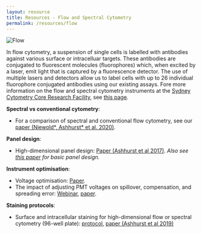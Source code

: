 ```yaml
---
layout: resource
title: Resources - Flow and Spectral Cytometry
permalink: /resources/flow
---
```


![Flow](https://raw.githubusercontent.com/tomashhurst/tomashhurst.github.io/master/images/Tech.png)

In flow cytometry, a suspension of single cells is labelled with antibodies against various surface or intracelluar targets. These antibodies are conjugated to fluorescent molecules (fluorophores) which, when excited by a laser, emit light that is captured by a fluorescence detector. The use of multiple lasers and detectors allow us to label cells with up to 26 individual fluorophore conjugated antibodies using our existing assays. Fore more information on the flow and spectral cytometry instruments at the [Sydney Cytometry Core Research Facility](https://sydneycytometry.org.au/), see [this page](https://sydneycytometry.org.au/flowcytometry).

**Spectral vs conventional cytometry**:

- For a comparison of spectral and conventional flow cytometry, see our [paper (Niewold\*, Ashhurst\* et al. 2020)](https://onlinelibrary.wiley.com/doi/abs/10.1002/cyto.a.24211).  

**Panel design**:

- High-dimensional panel design: [Paper (Ashhurst et al 2017)](https://currentprotocols.onlinelibrary.wiley.com/doi/abs/10.1002/cpim.37). *Also see [this paper](http://onlinelibrary.wiley.com/doi/10.1002/cpim.26/abstract) for basic panel design.*

**Instrument optimisation**:

- Voltage optimisation: [Paper](https://currentprotocols.onlinelibrary.wiley.com/doi/abs/10.1002/cpim.37).
- The impact of adjusting PMT voltages on spillover, compensation, and spreading error: [Webinar](https://sydneycytometry.org.au/seminars-and-tutorials), [paper](https://currentprotocols.onlinelibrary.wiley.com/doi/abs/10.1002/cpim.37).

**Staining protocols**:

- Surface and intracellular staining for high-dimensional flow or spectral cytometry (96-well plate): [protocol](https://www.protocols.io/private/d8b9c871903411ebb54e0a58a9feac02), [paper (Ashhurst et al 2019)](https://link.springer.com/protocol/10.1007/978-1-4939-9454-0_12)

<br />
<br />
